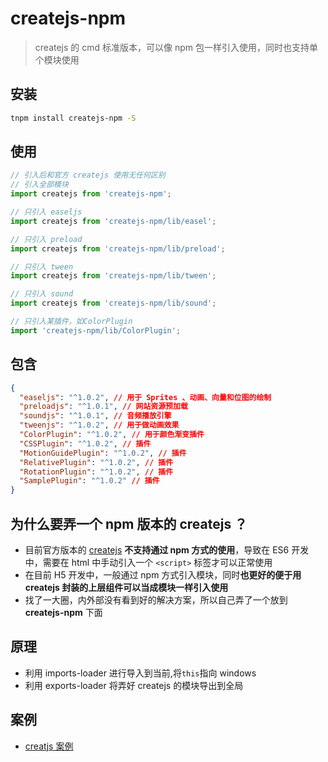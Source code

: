# createjs-npm

> createjs 的 cmd 标准版本，可以像 npm 包一样引入使用，同时也支持单个模块使用

## 安装

```bash
tnpm install createjs-npm -S
```

## 使用

```js
// 引入后和官方 createjs 使用无任何区别
// 引入全部模块
import createjs from 'createjs-npm';

// 只引入 easeljs
import createjs from 'createjs-npm/lib/easel';

// 只引入 preload
import createjs from 'createjs-npm/lib/preload';

// 只引入 tween
import createjs from 'createjs-npm/lib/tween';

// 只引入 sound
import createjs from 'createjs-npm/lib/sound';

// 只引入某插件，如ColorPlugin
import 'createjs-npm/lib/ColorPlugin';
```

## 包含

```json
{
  "easeljs": "^1.0.2", // 用于 Sprites 、动画、向量和位图的绘制
  "preloadjs": "^1.0.1", // 网站资源预加载
  "soundjs": "^1.0.1", // 音频播放引擎
  "tweenjs": "^1.0.2", // 用于做动画效果
  "ColorPlugin": "^1.0.2", // 用于颜色渐变插件
  "CSSPlugin": "^1.0.2", // 插件
  "MotionGuidePlugin": "^1.0.2", // 插件
  "RelativePlugin": "^1.0.2", // 插件
  "RotationPlugin": "^1.0.2", // 插件
  "SamplePlugin": "^1.0.2" // 插件
}
```

## 为什么要弄一个 npm 版本的 createjs ？

- 目前官方版本的 [createjs](https://createjs.com/) **不支持通过 npm 方式的使用**，导致在 ES6 开发中，需要在 html 中手动引入一个 `<script>` 标签才可以正常使用
- 在目前 H5 开发中，一般通过 npm 方式引入模块，同时**也更好的便于用 createjs 封装的上层组件可以当成模块一样引入使用**
- 找了一大圈，内外部没有看到好的解决方案，所以自己弄了一个放到 **createjs-npm** 下面

## 原理

- 利用 imports-loader 进行导入到当前,将`this`指向 windows
- 利用 exports-loader 将弄好 createjs 的模块导出到全局

## 案例

- [creatjs 案例](https://github.com/raoenhui/react-example/blob/master/src/AniCreatejs/index.jsx)
